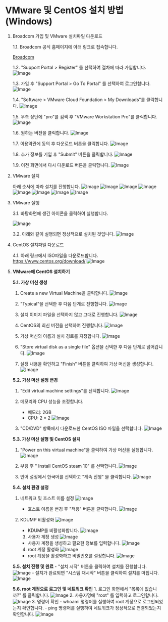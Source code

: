 # VMware 및 CentOS 설치 방법(Windows)

1. Broadcom 가입 및 VMware 설치파일 다운로드

    1.1. Broadcom 공식 홈페이지에 아래 링크로 접속합니다.

    [Broadcom](https://www.broadcom.com/)
    
    1.2. "Support Portal > Register" 를 선택하여 절차에 따라 가입합니다.
    ![Image](https://github.com/user-attachments/assets/8ba793dd-71be-49f1-bce1-51d7003894cf)

    1.3. 가입 후 "Support Portal > Go To Portal" 를 선택하여 로그인합니다.![Image](https://github.com/user-attachments/assets/454c166e-f8cd-4d52-bd86-1ea317ad54b9)

    1.4. "Software > VMware Cloud Foundation > My Downloads"를 클릭합니다.
    ![Image](https://github.com/user-attachments/assets/3a90ff28-7c89-4ee0-89e4-6485d2c36ed0)

    1.5. 우측 상단에 "pro"를 검색 후 "VMware Workstation Pro"를 클릭합니다.
    ![Image](https://github.com/user-attachments/assets/9948d542-cbd1-4188-b796-ea234b3aff3e)

    1.6. 원하는 버전을 클릭합니다.
    ![Image](https://github.com/user-attachments/assets/793dbf02-1a19-4e9a-9a54-20c694a5bfb5)

    1.7. 이용약관에 동의 후 다운로드 버튼을 클릭합니다.
    ![Image](https://github.com/user-attachments/assets/c8150060-e8d7-462c-8588-6ca710adf500)

    1.8. 추가 정보를 기입 후 "Submit" 버튼을 클릭합니다.
    ![Image](https://github.com/user-attachments/assets/0265dc01-ac43-4600-a3dc-d9b72c5494ab)

    1.9. 이전 화면에서 다시 다운로드 버튼을 클릭합니다.
    ![Image](https://github.com/user-attachments/assets/c59c6aa5-1f44-4a99-a224-82cb76389772)

2. VMware 설치

    아래 순서에 따라 설치를 진행합니다.
    ![Image](https://github.com/user-attachments/assets/981acf08-6862-4cc4-9428-8cec1876647f)
    ![Image](https://github.com/user-attachments/assets/12039af9-b229-4ec9-882e-1e724427ee99)
    ![Image](https://github.com/user-attachments/assets/6f6bf79b-11aa-4f01-a8c8-4a2bd7c7ba55)
    ![Image](https://github.com/user-attachments/assets/30b2431c-b068-4669-85f3-5552d2c013c9)
    ![Image](https://github.com/user-attachments/assets/797f0560-d998-4b3a-a1e5-370a5f8d3d48)
    ![Image](https://github.com/user-attachments/assets/3d7fa525-1098-4093-b37b-8df843663694)
    ![Image](https://github.com/user-attachments/assets/7b0c44c6-9a60-4695-94bd-563d24798a7c)
    ![Image](https://github.com/user-attachments/assets/d8300607-20be-4e10-bb6e-a1379ac45c0b)

3. VMware 실행

    3.1. 바탕화면에 생긴 아이콘을 클릭하여 실행합니다.

    ![Image](https://github.com/user-attachments/assets/1eafb3fa-74a2-4d6f-b90d-6630e1377cea)
    
    3.2. 아래와 같이 실행되면 정상적으로 설치된 것입니다.
    ![Image](https://github.com/user-attachments/assets/672ff88b-079b-401d-b700-a7923fab9e81)


4. CentOS 설치파일 다운로드

    4.1. 아래 링크에서 ISO파일을 다운로드합니다.
         https://www.centos.org/download/
         ![Image](https://github.com/user-attachments/assets/0f108b1c-6442-4007-b935-b647feb15a9f)

5. **VMware에 CentOS 설치하기**
    
    **5.1. 가상 머신 생성**
    
    1. Create a new Virtual Machine을 클릭합니다.
    ![Image](https://github.com/user-attachments/assets/30d1f906-a67a-4882-ac85-26203011b4ce)

    2. "Typical"을 선택한 후 다음 단계로 진행합니다.
    ![Image](https://github.com/user-attachments/assets/4351abb9-0a41-46a0-9f80-6e2592ba3a93)

    3. 설치 이미지 파일을 선택하지 않고 그대로 진행합니다.
    ![Image](https://github.com/user-attachments/assets/03af117f-ff2f-4ab5-813d-30ae3cc2146c)

    4. CentOS의 최신 버전을 선택하여 진행합니다.
    ![Image](https://github.com/user-attachments/assets/ef3b7981-d34f-4cfb-a3d3-aa81a68bdc2f)

    5. 가상 머신의 이름과 설치 경로를 지정합니다.
    ![Image](https://github.com/user-attachments/assets/9d97e426-ef05-4f5f-8193-20d470c19492)

    6. "Store virtual disk as a single file" 옵션을 선택한 후 다음 단계로 넘어갑니다.
    ![Image](https://github.com/user-attachments/assets/fee2c1b6-6cb2-4657-931d-8888a254c691)

    7. 설정 내용을 확인하고 "Finish" 버튼을 클릭하여 가상 머신을 생성합니다.
    ![Image](https://github.com/user-attachments/assets/e3f2a436-d1e0-4403-8ac3-c94e66476b63)

    **5.2. 가상 머신 설정 변경**

    1. "Edit virtual machine settings"를 선택합니다.
    ![Image](https://github.com/user-attachments/assets/f3872a75-5edb-42d2-b4f6-9f441be097da)

    2. 메모리와 CPU 성능을 조정합니다.
        - 메모리: 2GB
        - CPU: 2 * 2
    ![Image](https://github.com/user-attachments/assets/cd85e802-6b13-4cee-94b7-d97fe83b784f)

    3. "CD/DVD" 항목에서 다운로드한 CentOS ISO 파일을 선택합니다.
    ![Image](https://github.com/user-attachments/assets/c29b8a11-b53f-4689-baf8-848d7b01daff)

    **5.3. 가상 머신 실행 및 CentOS 설치**

    1. "Power on this virtual machine"을 클릭하여 가상 머신을 실행합니다.
    ![Image](https://github.com/user-attachments/assets/90e031ba-8783-4a0e-b3a6-847f76aaeccb)

    2. 부팅 후 " Install CentOS steam 10" 를 선택합니다.
    ![Image](https://github.com/user-attachments/assets/0a51f363-38fe-453b-a2aa-b32d8e4a381e)

    3. 언어 설정에서 한국어를 선택하고 "계속 진행" 을 클릭합니다.
    ![Image](https://github.com/user-attachments/assets/2ac2b537-ae21-4598-b21a-a0fecf5cd58a)

    **5.4. 설치 환경 설정**
        
    1. 네트워크 및 호스트 이름 설정
        ![Image](https://github.com/user-attachments/assets/37c03cb3-7fab-4546-95a6-8da040bc0a74) 
        - 호스트 이름을 변경 후 "적용" 버튼을 클릭합니다.
        ![Image](https://github.com/user-attachments/assets/a19b9da8-b3c4-457e-a3d3-f77374eee592)
        
    2. KDUMP 비활성화
        ![Image](https://github.com/user-attachments/assets/bd28d2a5-94bb-4fd7-81d0-c8d859a83dbc)
        - KDUMP를 비활성화합니다.
        ![Image](https://github.com/user-attachments/assets/45bf68f1-7195-4f2f-89eb-9b353dca441b)
    
        3. 사용자 계정 생성
        ![Image](https://github.com/user-attachments/assets/0935e198-09fd-4a1e-a23a-3e367103207f)
        - 사용자 계정을 생성하고 필요한 정보를 입력합니다.
        ![Image](https://github.com/user-attachments/assets/5fdcbddc-924e-4c73-a336-6c137ba0a540)
    
        4. root 계정 활성화
        ![Image](https://github.com/user-attachments/assets/3e8479b3-45f2-441e-9b10-ed823fd5b8fe)
        - root 계정을 활성화하고 비밀번호를 설정합니다.
        ![Image](https://github.com/user-attachments/assets/a51f22da-1afb-4478-b732-b7fe05f6b141)
    
    **5.5. 설치 진행 및 완료**
        - "설치 시작" 버튼을 클릭하여 설치를 진행합니다.
        ![Image](https://github.com/user-attachments/assets/8fa43566-a3bb-431d-b6c5-1bc7815f477c)
        - 설치가 완료되면 "시스템 재시작" 버튼을 클릭하여 설치를 마칩니다.
        ![Image](https://github.com/user-attachments/assets/ce79a4cd-8c09-42e7-977a-c84bbb22b9a7)
    
    **5.6. root 계정으로 로그인 및 네트워크 확인**
        1. 로그인 화면에서 "목록에 없습니까?" 를 클릭합니다.
        ![Image](https://github.com/user-attachments/assets/40495058-549e-47b3-86a6-9f598e34fd67)
        2. 사용자명에 "root" 를 입력하고 로그인합니다.
        ![Image](https://github.com/user-attachments/assets/751bef40-fe8e-406c-98dd-7acdb7bc3ee0)
        3. 명령어 확인
        - whoami 명령어를 실행하여 root 계정으로 로그인되었는지 확인합니다.
        - ping 명령어를 실행하여 네트워크가 정상적으로 연결되었는지 확인합니다.
        ![Image](https://github.com/user-attachments/assets/5c2a85fa-074f-4c17-b8e3-baec294f3709)
        
